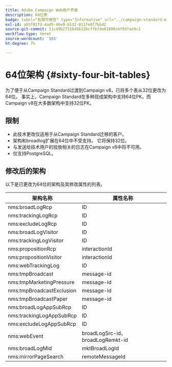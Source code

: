 ```yaml
---
title: Adobe Campaign Web用户界面
description: 64位表
badge: label="有限可用性" type="Informative" url="../campaign-standard-migration-home.md" tooltip="仅限于Campaign Standard迁移的用户"
exl-id: ab5f01fd-4ad5-46e9-b132-011fe0f7bbd2
source-git-commit: 11c49b273164b632bcffb7de01890c6f9d7ae9c2
workflow-type: tm+mt
source-wordcount: '163'
ht-degree: 7%

---
```


# 64位架构 {#sixty-four-bit-tables}

为了便于从Campaign Standard过渡到Campaign v8，已将多个表从32位更改为64位。 事实上，Campaign Standard在多种现成架构中支持64位PK，而Campaign v8在大多数架构中支持32位PK。

## 限制

* 此技术更改仅适用于从Campaign Standard迁移的客户。
* 架构和broadlog扩展在64位中不受支持。 它将保持32位。
* 与发送给技术用户的投放相关的日志在Campaign v8中将不可用。
* 仅支持PostgreSQL。

## 修改后的架构

以下是已更改为64位的架构及其修改属性的列表。

| 架构名称 | 属性名称 |
|--- |--- |
| nms:broadLogRcp | ID |
| nms:trackingLogRcp | ID |
| nms:excludeLogRcp | ID |
| nms:broadLogVisitor | ID |
| nms:trackingLogVisitor | ID |
| nms:propositionRcp | interactionId |
| nms:propositionVisitor | interactionId |
| nms:webTrackingLog | ID |
| nms:tmpBroadcast | message-id |
| nms:tmpMarketingPressure | message-id |
| nms:tmpBroadcastExclusion | message-id |
| nms:tmpBroadcastPaper | message-id |
| nms:broadLogAppSubRcp | ID |
| nms:trackingLogAppSubRcp | ID |
| nms:excludeLogAppSubRcp | ID |
| nms:webEvent | broadLogSrc-id、broadLogRemkt-id |
| nms:broadLogMid | mktBroadLogId |
| nms:mirrorPageSearch | remoteMessageId |
